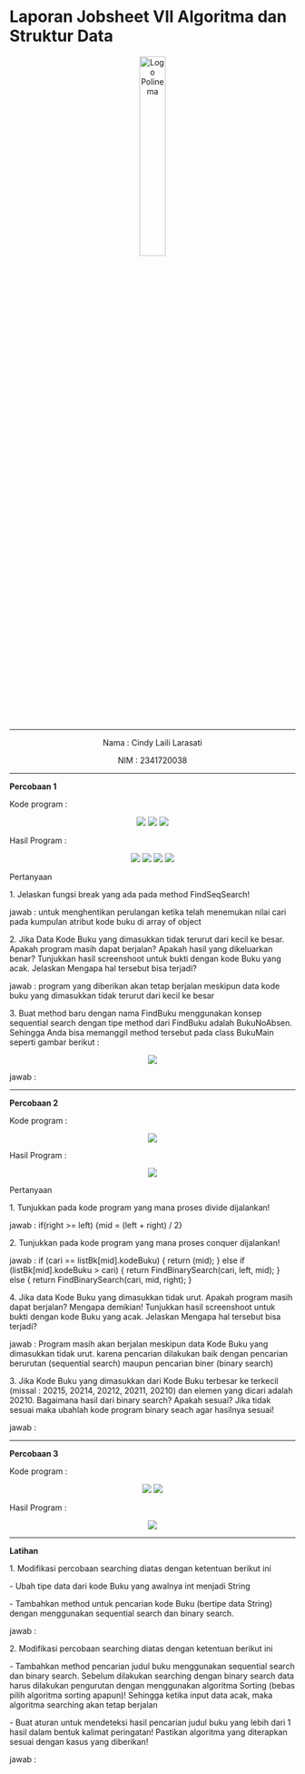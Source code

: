 # Laporan Jobsheet VII Algoritma dan Struktur Data
<p align="center">
   <img src="https://static.wikia.nocookie.net/logopedia/images/8/8a/Politeknik_Negeri_Malang.png/revision/latest?cb=20190922202558 " alt="Logo Polinema" width="30%"> 
</p>
<hr>
<p align="center">Nama : Cindy Laili Larasati</p>
<p align="center">NIM : 2341720038</p>
<hr>
<b>Percobaan 1</b>
<p>Kode program :</p>
<p align="center">
    <img src="Gambar/KodePercobaan1Class.png">
    <img src="Gambar/KodePercobaan1PencarianBuku.png">
    <img src="Gambar/KodePercobaan1Main.png">
</p>
<p>Hasil Program :</p>
<p align="center">
    <img src="Gambar/HasilPercobaan1_1.png">
    <img src="Gambar/HasilPercobaan1_2.png">
    <img src="Gambar/HasilPercobaan1_3.png">
    <img src="Gambar/HasilPercobaan1_4.png">
</p>
<p>Pertanyaan</p>
<p>1. Jelaskan fungsi break yang ada pada method FindSeqSearch!</p>
<p>jawab : untuk menghentikan perulangan ketika telah menemukan nilai cari pada kumpulan atribut kode buku di array of object</p>
<p>2. Jika Data Kode Buku yang dimasukkan tidak terurut dari kecil ke besar. Apakah program masih
dapat berjalan? Apakah hasil yang dikeluarkan benar? Tunjukkan hasil screenshoot untuk bukti
dengan kode Buku yang acak. Jelaskan Mengapa hal tersebut bisa terjadi?</p>
<p>jawab : program yang diberikan akan tetap berjalan meskipun data kode buku yang dimasukkan tidak terurut dari kecil ke besar</p>
<p>3. Buat method baru dengan nama FindBuku menggunakan konsep sequential search dengan tipe
method dari FindBuku adalah BukuNoAbsen. Sehingga Anda bisa memanggil method
tersebut pada class BukuMain seperti gambar berikut :</p>
<p align="center">
    <img src="Gambar/SoalNo3Percobaan1.png">
</p>
<p>jawab :<p>
<hr>
<b>Percobaan 2</b>
<p>Kode program :</p>
<p align="center">
    <img src="Gambar/KodePercobaan2.png">
</p>
<p>Hasil Program :</p>
<p align="center">
    <img src="Gambar/HasilPercobaan2.png">
</p>
<p>Pertanyaan</p>
<p>1. Tunjukkan pada kode program yang mana proses divide dijalankan!</p>
<p>jawab : if(right >= left) {mid = (left + right) / 2}</p>
<p>2. Tunjukkan pada kode program yang mana proses conquer dijalankan!</p>
<p>jawab : if (cari == listBk[mid].kodeBuku) { return (mid); } else if (listBk[mid].kodeBuku > cari) { return FindBinarySearch(cari, left, mid); } else { return FindBinarySearch(cari, mid, right); }</p>
<p>4. Jika data Kode Buku yang dimasukkan tidak urut. Apakah program masih dapat berjalan? Mengapa
demikian! Tunjukkan hasil screenshoot untuk bukti dengan kode Buku yang acak. Jelaskan
Mengapa hal tersebut bisa terjadi?</p>
<p>jawab : Program masih akan berjalan meskipun data Kode Buku yang dimasukkan tidak urut. karena pencarian dilakukan baik dengan pencarian berurutan (sequential search) maupun pencarian biner (binary search)</p>
<p>3. Jika Kode Buku yang dimasukkan dari Kode Buku terbesar ke terkecil (missal : 20215, 20214,
20212, 20211, 20210) dan elemen yang dicari adalah 20210. Bagaimana hasil dari binary search?
Apakah sesuai? Jika tidak sesuai maka ubahlah kode program binary seach agar hasilnya sesuai!</p>
<p>jawab :</p>
<hr>
<b>Percobaan 3</b>
<p>Kode program :</p>
<p align="center">
    <img src="Gambar/KodePercobaan3Class.png">
    <img src="Gambar/KodePercobaan3Main.png">
</p>
<p>Hasil Program :</p>
<p align="center">
    <img src="Gambar/HasilPercobaan3.png">
</p>
<hr>
<b>Latihan</b>
<p>1. Modifikasi percobaan searching diatas dengan ketentuan berikut ini</p>
<p>- Ubah tipe data dari kode Buku yang awalnya int menjadi String</p>
<p>- Tambahkan method untuk pencarian kode Buku (bertipe data String) dengan menggunakan
sequential search dan binary search.</p>
<p>jawab : </p>
<p>2. Modifikasi percobaan searching diatas dengan ketentuan berikut ini</p>
<p>- Tambahkan method pencarian judul buku menggunakan sequential search dan binary
search. Sebelum dilakukan searching dengan binary search data harus dilakukan pengurutan
dengan menggunakan algoritma Sorting (bebas pilih algoritma sorting apapun)! Sehingga
ketika input data acak, maka algoritma searching akan tetap berjalan</p>
<p>- Buat aturan untuk mendeteksi hasil pencarian judul buku yang lebih dari 1 hasil dalam
bentuk kalimat peringatan! Pastikan algoritma yang diterapkan sesuai dengan kasus yang
diberikan!</p>
<p>jawab : </p>